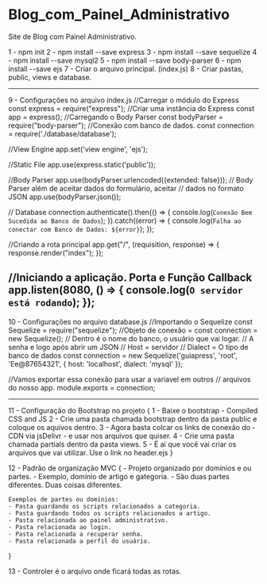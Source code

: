 # Blog_com_Painel_Administrativo
Site de Blog com Painel Administrativo.

1 - npm init
2 - npm install --save express
3 - npm install --save sequelize
4 - npm install --save mysql2
5 - npm install --save body-parser
6 - npm install --save ejs
7 - Criar o arquivo principal. (index.js)
8 - Criar pastas, public, views e database.

------------------------------------------------------------
9 - Configurações no arquivo index.js
//Carregar o módulo do Express
const express = require("express");
//Criar uma instância do Express
const app = express();
//Carregando o Body Parser
const bodyParser = require("body-parser");
//Conexão com banco de dados.
const connection = require('./database/database');

//View Engine
app.set('view engine', 'ejs');

//Static File
app.use(express.static('public'));

//Body Parser
app.use(bodyParser.urlencoded({extended: false}));
// Body Parser além de aceitar dados do formulário, aceitar
// dados no formato JSON
app.use(bodyParser.json());

// Database
connection.authenticate().then(() => {
    console.log(`Conexão Bem Sucedida ao Banco de Dados`);
}).catch((error) => {
    console.log(`Falha ao conectar com Banco de Dados: ${error}`);
});

//Criando a rota principal
app.get("/", (requisition, response) => {
    response.render("index");
});

//Iniciando a aplicação. Porta e Função Callback
app.listen(8080, () => {
    console.log(`O servidor está rodando`);
});
------------------------------------------------------------

10 - Configurações no arquivo database.js
//Importando o Sequelize
const Sequelize = require("sequelize");
//Objeto de conexão = const connection = new Sequelize();
// Dentro é o nome do banco, o usuário que vai logar.
// A senha e logo após abrir um JSON
// Host = servidor
// Dialect = O tipo de banco de dados
const connection = new Sequelize('guiapress', 'root', 'Ee@87654321', {
    host: 'localhost',
    dialect: 'mysql'
});

//Vamos exportar essa conexão para usar a variavel em outros
// arquivos do nosso app.
module.exports = connection;

------------------------------------------------------------

11 - Configuração do Bootstrap no projeto {
    1 - Baixe o bootstrap - Compiled CSS and JS
    2 - Crie uma pasta chamada bootstrap dentro da pasta public e coloque os aquivos dentro.
    3 - Agora basta colcar os links de conexão do - CDN via jsDelivr - e usar nos arquivos que quiser.
    4 - Crie uma pasta chamada partials dentro da pasta views.
    5 - É ai que você vai criar os arquivos que vai utilizar. Use o link no header.ejs
}

12 - Padrão de organização MVC {
    - Projeto organizado por domínios e ou partes. 
    - Exemplo, domínio de artigo e gategoria.
    - São duas partes diferentes. Duas coisas diferentes.

    Exemplos de partes ou domínios:
    - Pasta guardando os scripts relacionados a categoria.
    - Pasta guardando todos os scripts relacionados a artigo.
    - Pasta relacionada ao painel administrativo.
    - Pasta relacionada ao login.    
    - Pasta relacionada a recuperar senha.    
    - Pasta relacionada a perfil do usuário.    
}

13 - Controler é o arquivo onde ficará todas as rotas.
